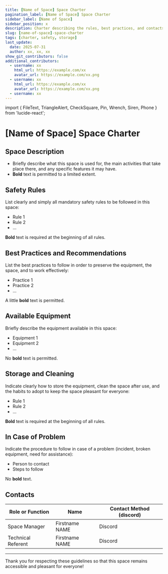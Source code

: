 ```yaml
---
title: [Name of Space] Space Charter
pagination_label: [Name of Space] Space Charter
sidebar_label: [Name of Space]
sidebar_position: x
description: Charter describing the rules, best practices, and contacts for the DeVinci Fablab [name of Space] space.
slug: [name-of-space]-space-charter
tags: [charter, safety, storage]
last_update:
  date: 2025-07-31
  author: xx, xx, xx
show_git_contributors: false
additional_contributors:
  - username: xx
    html_url: https://example.com/xx
    avatar_url: https://example.com/xx.png
  - username: xx
    html_url: https://example.com/xx
    avatar_url: https://example.com/xx.png
  - username: xx
---
```


import { FileText, TriangleAlert, CheckSquare, Pin, Wrench, Siren, Phone } from 'lucide-react';

# [Name of Space] Space Charter

## <FileText /> Space Description

- Briefly describe what this space is used for, the main activities that take place there, and any specific features it may have.
- **Bold** text is permitted to a limited extent.

## <TriangleAlert /> Safety Rules

List clearly and simply all mandatory safety rules to be followed in this space:

- Rule 1
- Rule 2
- …

**Bold** text is required at the beginning of all rules.

## <CheckSquare /> Best Practices and Recommendations

List the best practices to follow in order to preserve the equipment, the space, and to work effectively:

- Practice 1
- Practice 2
- …

A little **bold** text is permitted.

## <Wrench /> Available Equipment

Briefly describe the equipment available in this space:

- Equipment 1
- Equipment 2
- …

No **bold** text is permitted.

## <Pin /> Storage and Cleaning

Indicate clearly how to store the equipment, clean the space after use, and the habits to adopt to keep the space pleasant for everyone:

- Rule 1
- Rule 2
- …

**Bold** text is required at the beginning of all rules.

## <Siren /> In Case of Problem

Indicate the procedure to follow in case of a problem (incident, broken equipment, need for assistance):

- Person to contact
- Steps to follow

No **bold** text.

## <Phone /> Contacts

| Role or Function   | Name           | Contact Method (discord) |
| ------------------ | -------------- | ------------------------ |
| Space Manager      | Firstname NAME | Discord                  |
| Technical Referent | Firstname NAME | Discord                  |

---

Thank you for respecting these guidelines so that this space remains accessible and pleasant for everyone!
